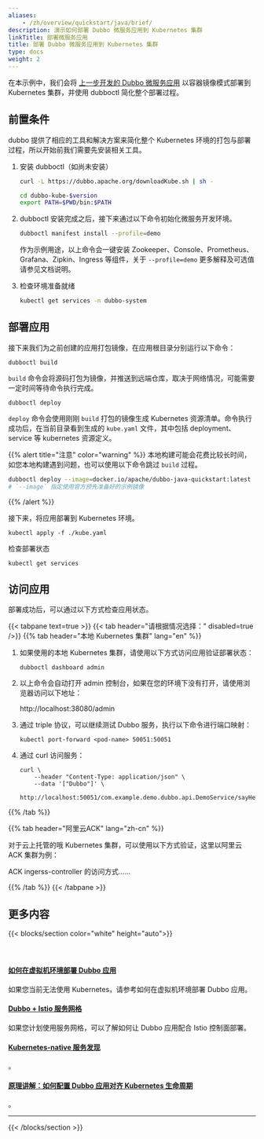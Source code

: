 ```yaml
---
aliases:
    - /zh/overview/quickstart/java/brief/
description: 演示如何部署 Dubbo 微服务应用到 Kubernetes 集群
linkTitle: 部署微服务应用
title: 部署 Dubbo 微服务应用到 Kubernetes 集群
type: docs
weight: 2
---
```


在本示例中，我们会将 [上一步开发的 Dubbo 微服务应用](../develop) 以容器镜像模式部署到 Kubernetes 集群，并使用 dubboctl 简化整个部署过程。

## 前置条件
dubbo 提供了相应的工具和解决方案来简化整个 Kubernetes 环境的打包与部署过程，所以开始前我们需要先安装相关工具。

1. 安装 dubboctl（如尚未安装）
    ```sh
    curl -L https://dubbo.apache.org/downloadKube.sh | sh -

    cd dubbo-kube-$version
    export PATH=$PWD/bin:$PATH
    ```

2. dubboctl 安装完成之后，接下来通过以下命令初始化微服务开发环境。

    ```sh
    dubboctl manifest install --profile=demo
    ```

    作为示例用途，以上命令会一键安装 Zookeeper、Console、Prometheus、Grafana、Zipkin、Ingress 等组件，关于 `--profile=demo` 更多解释及可选值请参见文档说明。

3. 检查环境准备就绪

    ```sh
    kubectl get services -n dubbo-system
    ```

## 部署应用
接下来我们为之前创建的应用打包镜像，在应用根目录分别运行以下命令：

```shell
dubboctl build
```

`build` 命令会将源码打包为镜像，并推送到远端仓库，取决于网络情况，可能需要一定时间等待命令执行完成。

```shell
dubboctl deploy
```

`deploy` 命令会使用刚刚 `build` 打包的镜像生成 Kubernetes 资源清单。命令执行成功后，在当前目录看到生成的 `kube.yaml` 文件，其中包括 deployment、service 等 kubernetes 资源定义。


{{% alert title="注意" color="warning" %}}
本地构建可能会花费比较长时间，如您本地构建遇到问题，也可以使用以下命令跳过 `build` 过程。

```sh
dubboctl deploy --image=docker.io/apache/dubbo-java-quickstart:latest
# `--image` 指定使用官方预先准备好的示例镜像
```
{{% /alert %}}

接下来，将应用部署到 Kubernetes 环境。

```shell
kubectl apply -f ./kube.yaml
```

检查部署状态
```shell
kubectl get services
```

## 访问应用
部署成功后，可以通过以下方式检查应用状态。

{{< tabpane text=true >}}
{{< tab header="请根据情况选择：" disabled=true />}}
{{% tab header="本地 Kubernetes 集群" lang="en" %}}
<br/>

1. 如果使用的本地 Kubernetes 集群，请使用以下方式访问应用验证部署状态：

    ```shell
    dubboctl dashboard admin
    ```

2. 以上命令会自动打开 admin 控制台，如果在您的环境下没有打开，请使用浏览器访问以下地址：

    http://localhost:38080/admin

3. 通过 triple 协议，可以继续测试 Dubbo 服务，执行以下命令进行端口映射：

    ```shell
    kubectl port-forward <pod-name> 50051:50051
    ```

4. 通过 curl 访问服务：

    ```shell
    curl \
        --header "Content-Type: application/json" \
        --data '["Dubbo"]' \
        http://localhost:50051/com.example.demo.dubbo.api.DemoService/sayHello/
    ```

{{% /tab %}}

{{% tab header="阿里云ACK" lang="zh-cn" %}}
<br/>

对于云上托管的哦 Kubernetes 集群，可以使用以下方式验证，这里以阿里云 ACK 集群为例：

ACK ingerss-controller 的访问方式......

{{% /tab %}}
{{< /tabpane >}}

## 更多内容
{{< blocks/section color="white" height="auto">}}
<div class="td-content list-page">
    <div class="lead"></div><header class="article-meta">
    </header><div class="row">
    <div class="col-sm col-md-6 mb-4">
        <div class="h-100 card shadow" href="#">
            <div class="card-body">
                <h4 class="card-title">
                     <a href='{{< relref "./deploy" >}}'>如何在虚拟机环境部署 Dubbo 应用</a>
                </h4>
                <p>如果您当前无法使用 Kubernetes，请参考如何在虚拟机环境部署 Dubbo 应用。</p>
            </div>
        </div>
    </div>
    <div class="col-sm col-md-6 mb-4">
        <div class="h-100 card shadow" href="#">
            <div class="card-body">
                <h4 class="card-title">
                     <a href='{{< relref "../../mannual/java-sdk/quick-start/spring-boot/" >}}'>Dubbo + Istio 服务网格</a>
                </h4>
                <p>如果您计划使用服务网格，可以了解如何让 Dubbo 应用配合 Istio 控制面部署。</p>
            </div>
        </div>
    </div>
    <div class="col-sm col-md-6 mb-4">
        <div class="h-100 card shadow" href="#">
            <div class="card-body">
                <h4 class="card-title">
                     <a href='{{< relref "../../mannual/java-sdk/quick-start/spring-boot/" >}}'>Kubernetes-native 服务发现</a>
                </h4>
                <p>。</p>
            </div>
        </div>
    </div>
    <div class="col-sm col-md-6 mb-4">
        <div class="h-100 card shadow" href="#">
            <div class="card-body">
                <h4 class="card-title">
                     <a href='{{< relref "../../mannual/java-sdk/quick-start/spring-boot/" >}}'>原理讲解：如何配置 Dubbo 应用对齐 Kubernetes 生命周期</a>
                </h4>
                <p>。</p>
            </div>
        </div>
    </div>
</div>
<hr>
</div>

{{< /blocks/section >}}
